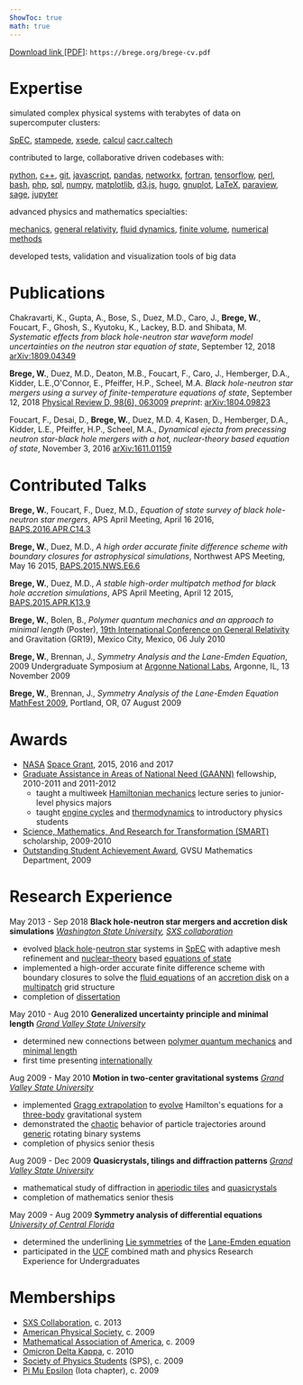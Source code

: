 ```yaml
---
ShowToc: true
math: true
---
```


[Download link [PDF]](/brege-cv.pdf): `https://brege.org/brege-cv.pdf` 

# Expertise

simulated complex physical systems with terabytes of data on supercomputer clusters:

[SpEC](https://www.black-holes.org/code/SpEC.html),
[stampede](https://www.tacc.utexas.edu/systems/stampede2),
[xsede](http://www.xsede.org/),
[calcul](https://www.calculquebec.ca/)
[cacr.caltech](https://www.hpc.caltech.edu/)

contributed to large, collaborative driven codebases with:

[python](https://en.wikipedia.org/wiki/Python_(programming_language)),
[c++](https://en.wikipedia.org/wiki/C%2B%2B),
[git](https://en.wikipedia.org/wiki/Git),
[javascript](https://en.wikipedia.org/wiki/JavaScript),
[pandas](https://en.wikipedia.org/wiki/Pandas_(software)),
[networkx](https://en.wikipedia.org/wiki/NetworkX),
[fortran](https://en.wikipedia.org/wiki/Fortran),
[tensorflow](https://en.wikipedia.org/wiki/TensorFlow),
[perl](https://en.wikipedia.org/wiki/Perl),
[bash](https://en.wikipedia.org/wiki/Bash_(Unix_shell)),
[php](https://en.wikipedia.org/wiki/PHP),
[sql](https://en.wikipedia.org/wiki/SQL),
[numpy](https://en.wikipedia.org/wiki/NumPy),
[matplotlib](https://en.wikipedia.org/wiki/Matplotlib),
[d3.js](https://en.wikipedia.org/wiki/D3.js),
[hugo](https://en.wikipedia.org/wiki/Hugo_(software)),
[gnuplot](https://en.wikipedia.org/wiki/Gnuplot),
[LaTeX](https://en.wikipedia.org/wiki/LaTeX),
[paraview](https://en.wikipedia.org/wiki/ParaView),
[sage](https://en.wikipedia.org/wiki/Sage_(mathematics_software)),
[jupyter](https://en.wikipedia.org/wiki/Project_Jupyter)

advanced physics and mathematics specialties:

[mechanics](https://en.wikipedia.org/wiki/Hamiltonian_mechanics),
[general relativity](https://en.wikipedia.org/wiki/General_relativity),
[fluid dynamics](https://en.wikipedia.org/wiki/Fluid_dynamics),
[finite volume](https://en.wikipedia.org/wiki/Finite_element_method),
[numerical methods](https://en.wikipedia.org/wiki/Numerical_analysis)

developed tests, validation and visualization tools of big data

# Publications

Chakravarti, K., Gupta, A., Bose, S., Duez, M.D., Caro, J., **Brege, W.**, Foucart, F., Ghosh, S., Kyutoku, K., Lackey, B.D. and Shibata, M.	
*Systematic effects from black hole-neutron star waveform model uncertainties on the neutron star equation of state*,
September 12, 2018 
[arXiv:1809.04349](https://arxiv.org/abs/1809.04349)
		
**Brege, W.**, Duez, M.D., Deaton, M.B.,  Foucart, F., Caro, J., Hemberger, D.A., Kidder, L.E.,O'Connor, E., Pfeiffer, H.P., Scheel, M.A. *Black hole-neutron star mergers using a survey of finite-temperature equations of state*, 
September 12, 2018
[Physical Review D, 98(6), 063009](https://link.aps.org/doi/10.1103/PhysRevD.98.063009)
*preprint*:
[arXiv:1804.09823](https://arxiv.org/abs/1804.09823)
			
Foucart, F., Desai, D., **Brege, W.**, Duez, M.D. 4, Kasen, D., Hemberger, D.A., Kidder, L.E., Pfeiffer, H.P., Scheel, M.A., 
*Dynamical ejecta from precessing neutron star-black hole mergers with a hot, nuclear-theory based equation of state*,
November 3, 2016 
[arXiv:1611.01159](https://arxiv.org/abs/1611.01159)

# Contributed Talks

**Brege, W.**, Foucart, F., Duez, M.D., 
*Equation of state survey of black hole-neutron star mergers*,
APS April Meeting, April 16 2016,
[BAPS.2016.APR.C14.3](https://meetings.aps.org/Meeting/APR16/Session/C14.3)
		
**Brege, W.**, Duez, M.D., 
*A high order accurate finite difference scheme with boundary closures for astrophysical simulations*,
Northwest APS Meeting, May 16 2015,
[BAPS.2015.NWS.E6.6](https://meetings.aps.org/Meeting/NWS15/Session/E6.6)
		
**Brege, W.**, Duez, M.D.,
*A stable high-order multipatch method for black hole accretion simulations*,
APS April Meeting, April 12 2015, 
[BAPS.2015.APR.K13.9](https://meetings.aps.org/Meeting/APR15/Session/K13.9)
		
**Brege, W.**, Bolen, B., 
*Polymer quantum mechanics and an approach to minimal length* (Poster),
[19th International Conference on General Relativity](https://iopscience.iop.org/issue/0264-9381/28/11) and Gravitation (GR19), Mexico City, Mexico, 06 July 2010
		
**Brege, W.**, Brennan, J., 
*Symmetry Analysis and the Lane-Emden Equation*,
2009 Undergraduate Symposium at [Argonne National Labs](https://www.anl.gov/), Argonne, IL, 13 November 2009
		
**Brege, W.**, Brennan, J., 
*Symmetry Analysis of the Lane-Emden Equation* 
[MathFest 2009](https://www.maa.org/meetings/mathfest-archive), Portland, OR, 07 August 2009

# Awards

- [NASA](https://nasa.gov) [Space Grant](https://www.waspacegrant.org/), 2015, 2016 and 2017
- [Graduate Assistance in Areas of National Need (GAANN)](https://www2.ed.gov/programs/gaann/index.html) fellowship, 2010-2011 and 2011-2012
    * taught a multiweek [Hamiltonian mechanics](https://en.wikipedia.org/wiki/Hamiltonian_mechanics) lecture series to junior-level physics majors
    * taught [engine cycles](https://en.wikipedia.org/wiki/Carnot_heat_engine) and [thermodynamics](https://en.wikipedia.org/wiki/Thermodynamics#Laws_of_thermodynamics) to introductory physics students
- [Science, Mathematics, And Research for Transformation (SMART)](https://www.smartscholarship.org/smart) scholarship, 2009-2010
- [Outstanding Student Achievement Award](https://www.gvsu.edu/math/scholarships-and-awards-9.htm), GVSU Mathematics Department, 2009

# Research Experience

May 2013 - Sep 2018
**Black hole-neutron star mergers and accretion disk simulations**
*[Washington State University](https://physics.wsu.edu), [SXS collaboration](https://black-holes.org)*
- evolved [black hole](https://en.wikipedia.org/wiki/Black_hole)-[neutron star](https://en.wikipedia.org/wiki/Neutron_star) systems in [SpEC](https://www.black-holes.org/code/SpEC.html) with adaptive mesh refinement and [nuclear-theory](https://en.wikipedia.org/wiki/Nucleosynthesis) based [equations of state](https://en.wikipedia.org/wiki/Equation_of_state)
- implemented a high-order accurate finite difference scheme with boundary closures to solve the [fluid equations](https://en.wikipedia.org/wiki/Computational_fluid_dynamics) of an [accretion disk](https://en.wikipedia.org/wiki/Accretion_disk) on a [multipatch](https://en.wikipedia.org/wiki/Adaptive_mesh_refinement) grid structure
- completion of [dissertation](https://hdl.handle.net/2376/111818)	

May 2010 - Aug 2010
**Generalized uncertainty principle and minimal length**
[*Grand Valley State University*](https://physics.gvsu.edu)
- determined new connections between [polymer quantum mechanics](https://en.wikipedia.org/wiki/Loop_quantum_gravity) and [minimal length](https://en.wikipedia.org/wiki/Uncertainty_principle)
- first time presenting [internationally](https://hyperspace.uni-frankfurt.de/2009/10/23/gr19-first-announcement/)	

Aug 2009 - May 2010
**Motion in two-center gravitational systems**
[*Grand Valley State University*](https://physicsgvsu.edu)
- implemented [Gragg extrapolation](https://en.wikipedia.org/wiki/Bulirsch%E2%80%93Stoer_algorithm) to [evolve](https://en.wikipedia.org/wiki/Symplectic_geometry) Hamilton's equations for a [three-body](https://en.wikipedia.org/wiki/Three-body_problem) gravitational system
- demonstrated the [chaotic](https://en.wikipedia.org/wiki/Chaos_theory) behavior of particle trajectories around [generic]() rotating binary systems
- completion of physics senior thesis	

Aug 2009 - Dec 2009
**Quasicrystals, tilings and diffraction patterns**
[*Grand Valley State University*](https://math.gvsu.edu)
- mathematical study of diffraction in [aperiodic tiles](https://en.wikipedia.org/wiki/Penrose_tiling) and [quasicrystals](https://en.wikipedia.org/wiki/Quasicrystal)
- completion of mathematics senior thesis	

May 2009 - Aug 2009
**Symmetry analysis of differential equations**
[*University of Central Florida*](https://www.ucf.edu/)
- determined the underlining [Lie symmetries](https://en.wikipedia.org/wiki/Lie_algebra) of the [Lane-Emden equation](https://en.wikipedia.org/wiki/Lane%E2%80%93Emden_equation)	
- participated in the [UCF](https://www.ucf.edu/) combined math and physics Research Experience for Undergraduates

# Memberships

* [SXS Collaboration](https://github.com/sxs-collaboration), c. 2013
* [American Physical Society](https://www.aps.org/), c. 2009
* [Mathematical Association of America](https://www.maa.org/), c. 2009
* [Omicron Delta Kappa](https://odk.org/), c. 2010
* [Society of Physics Students](https://www.sigmapisigma.org/sigmapisigma) (SPS), c. 2009
* [Pi Mu Epsilon](http://pme-math.org/) (Iota chapter), c. 2009
